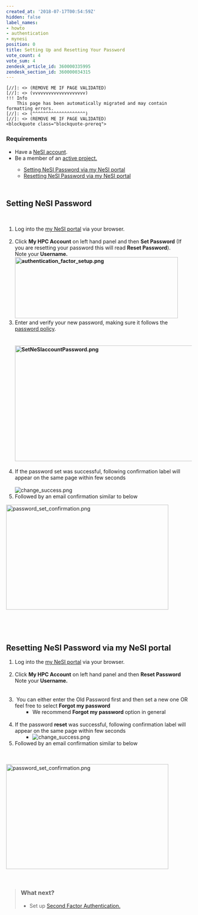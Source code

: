 ```yaml
---
created_at: '2018-07-17T00:54:59Z'
hidden: false
label_names:
- howto
- authentication
- mynesi
position: 0
title: Setting Up and Resetting Your Password
vote_count: 4
vote_sum: 4
zendesk_article_id: 360000335995
zendesk_section_id: 360000034315
---
```



    [//]: <> (REMOVE ME IF PAGE VALIDATED)
    [//]: <> (vvvvvvvvvvvvvvvvvvvv)
    !!! Info
        This page has been automatically migrated and may contain formatting errors.
    [//]: <> (^^^^^^^^^^^^^^^^^^^^)
    [//]: <> (REMOVE ME IF PAGE VALIDATED)
    <blockquote class="blockquote-prereq">
<h3 id="prerequisites">Requirements</h3>
<ul>
<li>Have a <a href="https://support.nesi.org.nz/hc/en-gb/articles/360000159715" target="_self">NeSI account</a>.</li>
<li>Be a member of an <a href="https://support.nesi.org.nz/hc/en-gb/sections/360000196195-Accounts-Projects" target="_self">active project.</a>
</li>
</ul>
</blockquote>
<ul>
<li style="list-style-type: none;">
<ul>
<li><a href="#h_d7de94ee-b517-41dd-b70e-6fca380b38a6" target="_self">Setting NeSI Password via my NeSI portal</a></li>
<li class="wysiwyg-text-align-justify"><a href="#h_01G15PT2EM836JXJK202V52QZP" target="_self">Resetting NeSI Password via my NeSI portal</a></li>
</ul>
</li>
</ul>
<h2 id="h_d7de94ee-b517-41dd-b70e-6fca380b38a6">
<br><strong>Setting NeSI Password</strong>
</h2>
<p> </p>
<ol>
<li>Log into the <a href="https://my.nesi.org.nz">my NeSI portal</a> via your browser.<br><br>
</li>
<li>Click <strong>My HPC Account</strong> on left hand panel and then <strong>Set Password</strong> (If you are resetting your password this will read <strong>Reset Password</strong>).<br>Note your<strong> Username.<br><img src="https://support.nesi.org.nz/hc/article_attachments/4414700833935/authentication_factor_setup.png" alt="authentication_factor_setup.png" width="442" height="166"><br></strong>
</li>
<li>Enter and verify your new password, making sure it follows the <a href="https://support.nesi.org.nz/hc/en-gb/articles/360000336015" target="_self">password policy</a>.<br><br>
<h4><img src="https://support.nesi.org.nz/hc/article_attachments/360004939796/SetNeSIaccountPassword.png" alt="SetNeSIaccountPassword.png" width="628" height="314"></h4>
</li>
<li>If the password set was successful, following confirmation label will appear on the same page within few seconds<br> <br><img src="https://support.nesi.org.nz/hc/article_attachments/5662974048911" alt="change_success.png">
</li>
<li>Followed by an email confirmation similar to below</li>
</ol>
<p><img src="https://support.nesi.org.nz/hc/article_attachments/4702120915343/password_set_confirmation.png" alt="password_set_confirmation.png" width="440" height="285"></p>
<p> </p>
<p> </p>
<h2 id="h_01G15PT2EM836JXJK202V52QZP"><strong>Resetting NeSI Password via my NeSI portal</strong></h2>
<ol>
<li>Log into the <a href="https://my.nesi.org.nz">my NeSI portal</a> via your browser.<br><br>
</li>
<li>Click <strong>My HPC Account</strong> on left hand panel and then <strong>Reset Password</strong><br>Note your<strong><strong> Username.<br><br></strong></strong> <strong><br></strong>
</li>
<li> You can either enter the Old Password first and then set a new one OR feel free to select <strong><span class="wysiwyg-color-blue">Forgot my password </span></strong><br>
<ul>
<li style="list-style-type: none;">
<ul>
<li>
<span class="wysiwyg-color-black">We recommend </span><strong><span class="wysiwyg-color-blue">Forgot my password </span></strong><span class="wysiwyg-color-black">option in general <br><br></span>
</li>
</ul>
</li>
</ul>
</li>
<li>If the password <strong>reset</strong> was successful, following confirmation label will appear on the same page within few seconds<br>
<ol>
<li style="list-style-type: none;">
<ul>
<li><img src="https://support.nesi.org.nz/hc/article_attachments/5662974048911" alt="change_success.png"></li>
</ul>
</li>
</ol>
</li>
<li>Followed by an email confirmation similar to below<br> <br><br>
</li>
</ol>
<p><img src="https://support.nesi.org.nz/hc/article_attachments/4702120915343/password_set_confirmation.png" alt="password_set_confirmation.png" width="440" height="285"></p>
<p> </p>
<blockquote class="blockquote-postreq">
<h3 id="prerequisites">What next?</h3>
<ul>
<li>Set up <a href="https://support.nesi.org.nz/hc/en-gb/articles/360000203075-Setting-Up-Two-Factor-Authentication" target="_self">Second Factor Authentication.</a>
</li>
</ul>
</blockquote>
<p> </p>